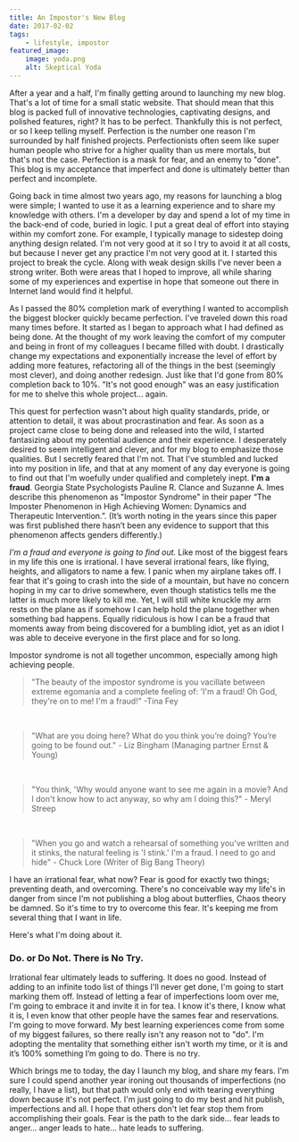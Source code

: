 ```yaml
---
title: An Impostor's New Blog
date: 2017-02-02
tags:
    - lifestyle, impostor
featured_image: 
    image: yoda.png
    alt: Skeptical Yoda   
---
```


After a year and a half, I'm finally getting around to launching my new blog. That's a lot of time for a small static website. That should mean that this blog is packed full of innovative technologies, captivating designs, and polished features, right? It has to be perfect. Thankfully this is not perfect, or so I keep telling myself. Perfection is the number one reason I'm surrounded by half finished projects. Perfectionists often seem like super human people who strive for a higher quality than us mere mortals, but that's not the case. Perfection is a mask for fear, and an enemy to "done". This blog is my acceptance that imperfect and done is ultimately better than perfect and incomplete. 

Going back in time almost two years ago, my reasons for launching a blog were simple; I wanted to use it as a learning experience and to share my knowledge with others. I'm a developer by day and spend a lot of my time in the back-end of code, buried in logic. I put a great deal of effort into staying within my comfort zone. For example, I typically manage to sidestep doing anything design related. I'm not very good at it so I try to avoid it at all costs, but because I never get any practice I'm not very good at it. I started this project to break the cycle. Along with weak design skills I've never been a strong writer. Both were areas that I hoped to improve, all while sharing some of my experiences and expertise in hope that someone out there in Internet land would find it helpful.

As I passed the 80% completion mark of everything I wanted to accomplish the biggest blocker quickly became perfection. I've traveled down this road many times before. It started as I began to approach what I had defined as being done. At the thought of my work leaving the comfort of my computer and being in front of my colleagues I became filled with doubt. I drastically change my expectations and exponentially increase the level of effort by adding more features, refactoring all of the things in the best (seemingly most clever), and doing another redesign. Just like that I'd gone from 80% completion back to 10%. "It's not good enough" was an easy justification for me to shelve this whole project... again.
 
This quest for perfection wasn't about high quality standards, pride, or attention to detail, it was about procrastination and fear. As soon as a project came close to being done and released into the wild, I started fantasizing about my potential audience and their experience. I desperately desired to seem intelligent and clever, and for my blog to emphasize those qualities. But I secretly feared that I'm not. That I've stumbled and lucked into my position in life, and that at any moment of any day everyone is going to find out that I'm woefully under qualified and completely inept. **I'm a fraud**. Georgia State Psychologists Pauline R. Clance and Suzanne A. Imes describe this phenomenon as "Impostor Syndrome" in their paper “The Imposter Phenomenon in High Achieving Women: Dynamics and Therapeutic Intervention.”. (It’s worth noting in the years since this paper was first published there hasn’t been any evidence to support that this phenomenon affects genders differently.)

*I'm a fraud and everyone is going to find out.* Like most of the biggest fears in my life this one is irrational. I have several irrational fears, like flying, heights, and alligators to name a few. I panic when my airplane takes off. I fear that it's going to crash into the side of a mountain, but have no concern hoping in my car to drive somewhere, even though statistics tells me the latter is much more likely to kill me. Yet, I will still white knuckle my arm rests on the plane as if somehow I can help hold the plane together when something bad happens. Equally ridiculous is how I can be a fraud that moments away from being discovered for a bumbling idiot, yet as an idiot I was able to deceive everyone in the first place and for so long.


Impostor syndrome is not all together uncommon, especially among high achieving people. 

> "The beauty of the impostor syndrome is you vacillate between extreme egomania and a complete feeling of: 'I'm a fraud! Oh God, they're on to me! I'm a fraud!" -Tina Fey

<br/> 

> "What are you doing here? What do you think you’re doing? You’re going to be found out." - Liz Bingham (Managing partner Ernst & Young)

<br/> 

> "You think, 'Why would anyone want to see me again in a movie? And I don't know how to act anyway, so why am I doing this?" - Meryl Streep

<br/> 

> "When you go and watch a rehearsal of something you've written and it stinks, the natural feeling is 'I stink.' I'm a fraud. I need to go and hide" - Chuck Lore (Writer of Big Bang Theory)

I have an irrational fear, what now? Fear is good for exactly two things; preventing death, and overcoming. There's no conceivable way my life's in danger from since I'm not publishing a blog about butterflies, Chaos theory be damned. So it's time to try to overcome this fear. It's keeping me from several thing that I want in life.

Here's what I'm doing about it.

### Do. or Do Not. There is No Try.

Irrational fear ultimately leads to suffering. It does no good. Instead of adding to an infinite todo list of things I'll never get done, I'm going to start marking them off. Instead of letting a fear of imperfections loom over me, I'm going to embrace it and invite it in for tea. I know it's there, I know what it is, I even know that other people have the sames fear and reservations. I'm going to move forward. My best learning experiences come from some of my biggest failures, so there really isn't any reason not to "do". I'm adopting the mentality that something either isn't worth my time, or it is and it’s 100% something I’m going to do. There is no try.

Which brings me to today, the day I launch my blog, and share my fears. I'm sure I could spend another year ironing out thousands of imperfections (no really, I have a list), but that path would only end with tearing everything down because it's not perfect. I'm just going to do my best and hit publish, imperfections and all. I hope that others don't let fear stop them from accomplishing their goals. Fear is the path to the dark side... fear leads to anger... anger leads to hate... hate leads to suffering.